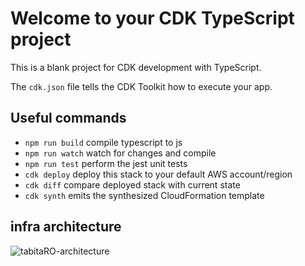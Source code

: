 # Welcome to your CDK TypeScript project

This is a blank project for CDK development with TypeScript.

The `cdk.json` file tells the CDK Toolkit how to execute your app.

## Useful commands

- `npm run build` compile typescript to js
- `npm run watch` watch for changes and compile
- `npm run test` perform the jest unit tests
- `cdk deploy` deploy this stack to your default AWS account/region
- `cdk diff` compare deployed stack with current state
- `cdk synth` emits the synthesized CloudFormation template

## infra architecture

![tabitaRO-architecture](https://github.com/abhrs0622/TaRO/assets/103555868/b2850244-eab8-4833-99eb-d32a866e6c40)
